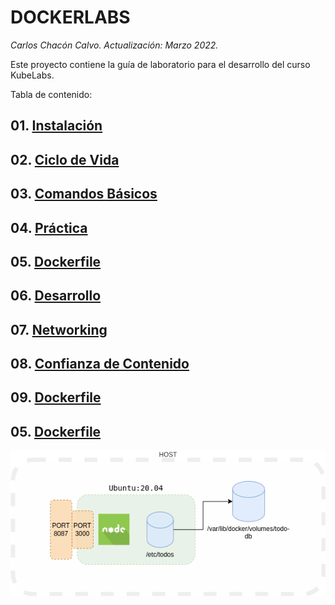 # DOCKERLABS <!-- omit in TOC -->
*Carlos Chacón Calvo. Actualización: Marzo 2022.*


Este proyecto contiene la guía de laboratorio para el desarrollo del curso KubeLabs. <!-- omit in TOC -->

Tabla de contenido:

## 01. [Instalación](/01%20Instalacion.md)
## 02. [Ciclo de Vida](/02%20Ciclo%20de%20Vida.md)
## 03. [Comandos Básicos](/03%20Comandos.md)
## 04. [Práctica](/04%20Practica.md)
## 05. [Dockerfile](/05%20Dockerfile.md)
## 06. [Desarrollo](/06%20Desarrollando.md)
## 07. [Networking](/07%20Networking.md)
## 08. [Confianza de Contenido](/05%20Dockerfile.md)
## 09. [Dockerfile](/05%20Dockerfile.md)
## 05. [Dockerfile](/05%20Dockerfile.md)




![docker](https://raw.githubusercontent.com/cachac/dockerlabs/main/static/assets/img/base-node.png)

